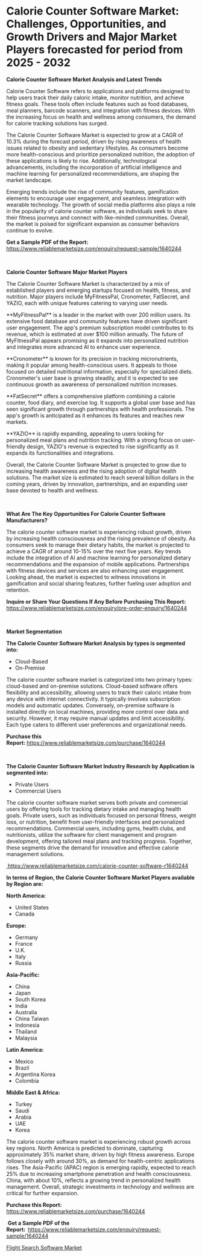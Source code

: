 <p><h1>Calorie Counter Software Market: Challenges, Opportunities, and Growth Drivers and Major Market Players forecasted for period from 2025 - 2032</h1></p><p><strong>Calorie Counter Software Market Analysis and Latest Trends</strong></p>
<p><p>Calorie Counter Software refers to applications and platforms designed to help users track their daily caloric intake, monitor nutrition, and achieve fitness goals. These tools often include features such as food databases, meal planners, barcode scanners, and integration with fitness devices. With the increasing focus on health and wellness among consumers, the demand for calorie tracking solutions has surged.</p><p>The Calorie Counter Software Market is expected to grow at a CAGR of 10.3% during the forecast period, driven by rising awareness of health issues related to obesity and sedentary lifestyles. As consumers become more health-conscious and prioritize personalized nutrition, the adoption of these applications is likely to rise. Additionally, technological advancements, including the incorporation of artificial intelligence and machine learning for personalized recommendations, are shaping the market landscape.</p><p>Emerging trends include the rise of community features, gamification elements to encourage user engagement, and seamless integration with wearable technology. The growth of social media platforms also plays a role in the popularity of calorie counter software, as individuals seek to share their fitness journeys and connect with like-minded communities. Overall, the market is poised for significant expansion as consumer behaviors continue to evolve.</p></p>
<p><strong>Get a Sample PDF of the Report:&nbsp;</strong> <a href="https://www.reliablemarketsize.com/enquiry/request-sample/1640244?utm_campaign=2526&utm_medium=2&utm_source=Github&utm_content=ia&utm_term=05032025&utm_id=calorie-counter-software">https://www.reliablemarketsize.com/enquiry/request-sample/1640244</a></p>
<p>&nbsp;</p>
<p><strong>Calorie Counter Software Major Market Players</strong></p>
<p><p>The Calorie Counter Software Market is characterized by a mix of established players and emerging startups focused on health, fitness, and nutrition. Major players include MyFitnessPal, Cronometer, FatSecret, and YAZIO, each with unique features catering to varying user needs.</p><p>**MyFitnessPal** is a leader in the market with over 200 million users. Its extensive food database and community features have driven significant user engagement. The app's premium subscription model contributes to its revenue, which is estimated at over $100 million annually. The future of MyFitnessPal appears promising as it expands into personalized nutrition and integrates more advanced AI to enhance user experience.</p><p>**Cronometer** is known for its precision in tracking micronutrients, making it popular among health-conscious users. It appeals to those focused on detailed nutritional information, especially for specialized diets. Cronometer's user base is growing steadily, and it is expected to see continuous growth as awareness of personalized nutrition increases.</p><p>**FatSecret** offers a comprehensive platform combining a calorie counter, food diary, and exercise log. It supports a global user base and has seen significant growth through partnerships with health professionals. The app's growth is anticipated as it enhances its features and reaches new markets.</p><p>**YAZIO** is rapidly expanding, appealing to users looking for personalized meal plans and nutrition tracking. With a strong focus on user-friendly design, YAZIO's revenue is expected to rise significantly as it expands its functionalities and integrations.</p><p>Overall, the Calorie Counter Software Market is projected to grow due to increasing health awareness and the rising adoption of digital health solutions. The market size is estimated to reach several billion dollars in the coming years, driven by innovation, partnerships, and an expanding user base devoted to health and wellness.</p></p>
<p>&nbsp;</p>
<p><strong>What Are The Key Opportunities For Calorie Counter Software Manufacturers?</strong></p>
<p><p>The calorie counter software market is experiencing robust growth, driven by increasing health consciousness and the rising prevalence of obesity. As consumers seek to manage their dietary habits, the market is projected to achieve a CAGR of around 10-15% over the next five years. Key trends include the integration of AI and machine learning for personalized dietary recommendations and the expansion of mobile applications. Partnerships with fitness devices and services are also enhancing user engagement. Looking ahead, the market is expected to witness innovations in gamification and social sharing features, further fueling user adoption and retention.</p></p>
<p><strong>Inquire or Share Your Questions If Any Before Purchasing This Report:</strong> <a href="https://www.reliablemarketsize.com/enquiry/pre-order-enquiry/1640244?utm_campaign=2526&utm_medium=2&utm_source=Github&utm_content=ia&utm_term=05032025&utm_id=calorie-counter-software">https://www.reliablemarketsize.com/enquiry/pre-order-enquiry/1640244</a></p>
<p>&nbsp;</p>
<p><strong>Market Segmentation</strong></p>
<p><strong>The Calorie Counter Software Market Analysis by types is segmented into:</strong></p>
<p><ul><li>Cloud-Based</li><li>On-Premise</li></ul></p>
<p><p>The calorie counter software market is categorized into two primary types: cloud-based and on-premise solutions. Cloud-based software offers flexibility and accessibility, allowing users to track their caloric intake from any device with internet connectivity. It typically involves subscription models and automatic updates. Conversely, on-premise software is installed directly on local machines, providing more control over data and security. However, it may require manual updates and limit accessibility. Each type caters to different user preferences and organizational needs.</p></p>
<p><strong>Purchase this Report:&nbsp;</strong><a href="https://www.reliablemarketsize.com/purchase/1640244?utm_campaign=2526&utm_medium=2&utm_source=Github&utm_content=ia&utm_term=05032025&utm_id=calorie-counter-software">https://www.reliablemarketsize.com/purchase/1640244</a></p>
<p>&nbsp;</p>
<p><strong>The Calorie Counter Software Market Industry Research by Application is segmented into:</strong></p>
<p><ul><li>Private Users</li><li>Commercial Users</li></ul></p>
<p><p>The calorie counter software market serves both private and commercial users by offering tools for tracking dietary intake and managing health goals. Private users, such as individuals focused on personal fitness, weight loss, or nutrition, benefit from user-friendly interfaces and personalized recommendations. Commercial users, including gyms, health clubs, and nutritionists, utilize the software for client management and program development, offering tailored meal plans and tracking progress. Together, these segments drive the demand for innovative and effective calorie management solutions.</p></p>
<p><a href="https://www.reliablemarketsize.com/calorie-counter-software-r1640244?utm_campaign=2526&utm_medium=2&utm_source=Github&utm_content=ia&utm_term=05032025&utm_id=calorie-counter-software">&nbsp;https://www.reliablemarketsize.com/calorie-counter-software-r1640244</a></p>
<p><strong>In terms of Region, the Calorie Counter Software Market Players available by Region are:</strong></p>
<p>
    <p> <strong> North America: </strong>
        <ul>
            <li>United States</li>
            <li>Canada</li>
        </ul>
        </p> 
    <p> <strong> Europe: </strong>
        <ul>
            <li>Germany</li>
            <li>France</li>
            <li>U.K.</li>
            <li>Italy</li>
            <li>Russia</li>
        </ul>
        </p> 
    <p> <strong> Asia-Pacific: </strong>
        <ul>
            <li>China</li>
            <li>Japan</li>
            <li>South Korea</li>
            <li>India</li>
            <li>Australia</li>
            <li>China Taiwan</li>
            <li>Indonesia</li>
            <li>Thailand</li>
            <li>Malaysia</li>
        </ul>
        </p> 
    <p> <strong> Latin America: </strong>
        <ul>
            <li>Mexico</li>
            <li>Brazil</li>
            <li>Argentina Korea</li>
            <li>Colombia</li>
        </ul>
        </p> 
    <p> <strong> Middle East & Africa: </strong>
        <ul>
            <li>Turkey</li>
            <li>Saudi</li>
            <li>Arabia</li>
            <li>UAE</li>
            <li>Korea</li>
        </ul>
    </p>
    </p>
<p><p>The calorie counter software market is experiencing robust growth across key regions. North America is predicted to dominate, capturing approximately 35% market share, driven by high fitness awareness. Europe follows closely with around 30%, as demand for health-centric applications rises. The Asia-Pacific (APAC) region is emerging rapidly, expected to reach 25% due to increasing smartphone penetration and health consciousness. China, with about 10%, reflects a growing trend in personalized health management. Overall, strategic investments in technology and wellness are critical for further expansion.</p></p>
<p><strong>Purchase this Report: </strong><a href="https://www.reliablemarketsize.com/purchase/1640244?utm_campaign=2526&utm_medium=2&utm_source=Github&utm_content=ia&utm_term=05032025&utm_id=calorie-counter-software">https://www.reliablemarketsize.com/purchase/1640244</a></p>
<p>&nbsp;<strong>Get a Sample PDF of the Report:&nbsp;&nbsp;</strong><a href="https://www.reliablemarketsize.com/enquiry/request-sample/1640244?utm_campaign=2526&utm_medium=2&utm_source=Github&utm_content=ia&utm_term=05032025&utm_id=calorie-counter-software">https://www.reliablemarketsize.com/enquiry/request-sample/1640244</a></p>
<p><strong></strong></p>
<p><p><a href="https://github.com/lizamflotow/Market-Research-Report-List-1/blob/main/flight-search-software-market.md?utm_campaign=2526&utm_medium=2&utm_source=Github&utm_content=ia&utm_term=05032025&utm_id=calorie-counter-software">Flight Search Software Market</a></p></p>
